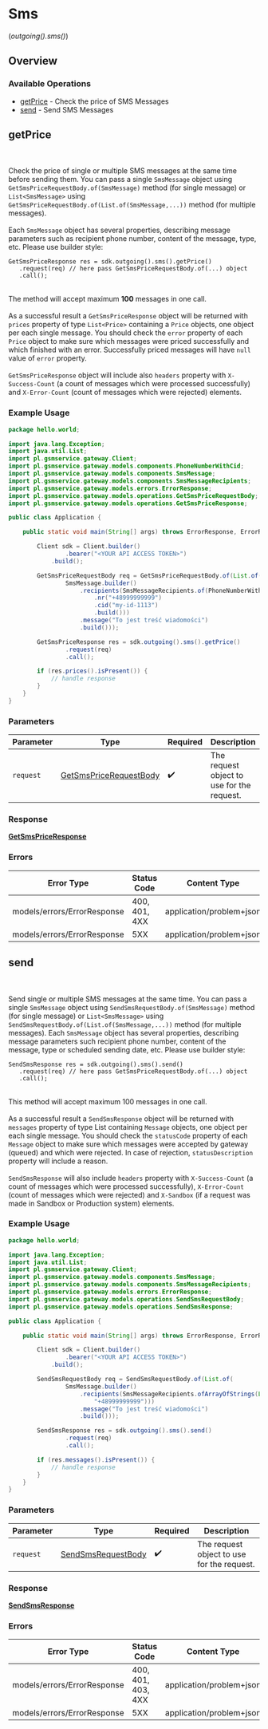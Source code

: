 # Sms
(*outgoing().sms()*)

## Overview

### Available Operations

* [getPrice](#getprice) - Check the price of SMS Messages
* [send](#send) - Send SMS Messages

## getPrice

<br><br>Check the price of single or multiple SMS messages at the same time before sending them. You can pass a single `SmsMessage` object using `GetSmsPriceRequestBody.of(SmsMessage)` method (for single message) or `List<SmsMessage>` using `GetSmsPriceRequestBody.of(List.of(SmsMessage,...))` method (for multiple messages).<br><br>Each `SmsMessage` object has several properties, describing message parameters such as recipient phone number, content of the message, type, etc. Please use builder style:<br>
```
GetSmsPriceResponse res = sdk.outgoing().sms().getPrice()
   .request(req) // here pass GetSmsPriceRequestBody.of(...) object
   .call();
```
<br>The method will accept maximum <strong>100</strong> messages in one call.<br><br>As a successful result a `GetSmsPriceResponse` object will be returned with `prices` property of type `List<Price>` containing a `Price` objects, one object per each single message. You should check the `error` property of each `Price` object to make sure which messages were priced successfully and which finished with an error. Successfully priced messages will have `null` value of `error` property.<br><br>`GetSmsPriceResponse` object will include also `headers` property with `X-Success-Count` (a count of messages which were processed successfully) and `X-Error-Count` (count of messages which were rejected) elements.

### Example Usage

```java
package hello.world;

import java.lang.Exception;
import java.util.List;
import pl.gsmservice.gateway.Client;
import pl.gsmservice.gateway.models.components.PhoneNumberWithCid;
import pl.gsmservice.gateway.models.components.SmsMessage;
import pl.gsmservice.gateway.models.components.SmsMessageRecipients;
import pl.gsmservice.gateway.models.errors.ErrorResponse;
import pl.gsmservice.gateway.models.operations.GetSmsPriceRequestBody;
import pl.gsmservice.gateway.models.operations.GetSmsPriceResponse;

public class Application {

    public static void main(String[] args) throws ErrorResponse, ErrorResponse, Exception {

        Client sdk = Client.builder()
                .bearer("<YOUR API ACCESS TOKEN>")
            .build();

        GetSmsPriceRequestBody req = GetSmsPriceRequestBody.of(List.of(
                SmsMessage.builder()
                    .recipients(SmsMessageRecipients.of(PhoneNumberWithCid.builder()
                        .nr("+48999999999")
                        .cid("my-id-1113")
                        .build()))
                    .message("To jest treść wiadomości")
                    .build()));

        GetSmsPriceResponse res = sdk.outgoing().sms().getPrice()
                .request(req)
                .call();

        if (res.prices().isPresent()) {
            // handle response
        }
    }
}
```

### Parameters

| Parameter                                                                   | Type                                                                        | Required                                                                    | Description                                                                 |
| --------------------------------------------------------------------------- | --------------------------------------------------------------------------- | --------------------------------------------------------------------------- | --------------------------------------------------------------------------- |
| `request`                                                                   | [GetSmsPriceRequestBody](../../models/operations/GetSmsPriceRequestBody.md) | :heavy_check_mark:                                                          | The request object to use for the request.                                  |

### Response

**[GetSmsPriceResponse](../../models/operations/GetSmsPriceResponse.md)**

### Errors

| Error Type                  | Status Code                 | Content Type                |
| --------------------------- | --------------------------- | --------------------------- |
| models/errors/ErrorResponse | 400, 401, 4XX               | application/problem+json    |
| models/errors/ErrorResponse | 5XX                         | application/problem+json    |

## send

<br><br>Send single or multiple SMS messages at the same time. You can pass a single `SmsMessage` object using `SendSmsRequestBody.of(SmsMessage)` method (for single message) or `List<SmsMessage>` using `SendSmsRequestBody.of(List.of(SmsMessage,...))` method (for multiple messages). Each `SmsMessage` object has several properties, describing message parameters such recipient phone number, content of the message, type or scheduled sending date, etc. Please use builder style:<br>
```
SendSmsResponse res = sdk.outgoing().sms().send()
   .request(req) // here pass GetSmsPriceRequestBody.of(...) object
   .call();
```
<br>This method will accept maximum 100 messages in one call.<br><br>As a successful result a `SendSmsResponse` object will be returned with `messages` property of type List<Message> containing `Message` objects, one object per each single message. You should check the `statusCode` property of each `Message` object to make sure which messages were accepted by gateway (queued) and which were rejected. In case of rejection, `statusDescription` property will include a reason.<br><br>`SendSmsResponse` will also include `headers` property with `X-Success-Count` (a count of messages which were processed successfully), `X-Error-Count` (count of messages which were rejected) and `X-Sandbox` (if a request was made in Sandbox or Production system) elements.

### Example Usage

```java
package hello.world;

import java.lang.Exception;
import java.util.List;
import pl.gsmservice.gateway.Client;
import pl.gsmservice.gateway.models.components.SmsMessage;
import pl.gsmservice.gateway.models.components.SmsMessageRecipients;
import pl.gsmservice.gateway.models.errors.ErrorResponse;
import pl.gsmservice.gateway.models.operations.SendSmsRequestBody;
import pl.gsmservice.gateway.models.operations.SendSmsResponse;

public class Application {

    public static void main(String[] args) throws ErrorResponse, ErrorResponse, Exception {

        Client sdk = Client.builder()
                .bearer("<YOUR API ACCESS TOKEN>")
            .build();

        SendSmsRequestBody req = SendSmsRequestBody.of(List.of(
                SmsMessage.builder()
                    .recipients(SmsMessageRecipients.ofArrayOfStrings(List.of(
                        "+48999999999")))
                    .message("To jest treść wiadomości")
                    .build()));

        SendSmsResponse res = sdk.outgoing().sms().send()
                .request(req)
                .call();

        if (res.messages().isPresent()) {
            // handle response
        }
    }
}
```

### Parameters

| Parameter                                                           | Type                                                                | Required                                                            | Description                                                         |
| ------------------------------------------------------------------- | ------------------------------------------------------------------- | ------------------------------------------------------------------- | ------------------------------------------------------------------- |
| `request`                                                           | [SendSmsRequestBody](../../models/operations/SendSmsRequestBody.md) | :heavy_check_mark:                                                  | The request object to use for the request.                          |

### Response

**[SendSmsResponse](../../models/operations/SendSmsResponse.md)**

### Errors

| Error Type                  | Status Code                 | Content Type                |
| --------------------------- | --------------------------- | --------------------------- |
| models/errors/ErrorResponse | 400, 401, 403, 4XX          | application/problem+json    |
| models/errors/ErrorResponse | 5XX                         | application/problem+json    |